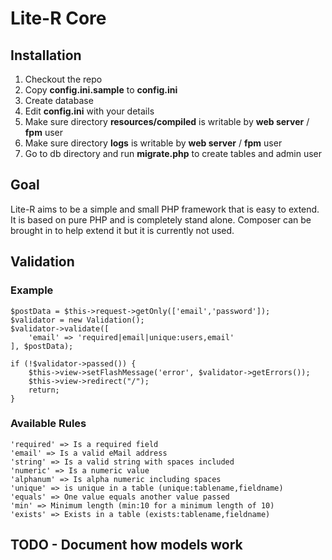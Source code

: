 # Lite-R Core

## Installation
1. Checkout the repo
2. Copy **config.ini.sample** to **config.ini**
3. Create database
4. Edit **config.ini** with your details
5. Make sure directory **resources/compiled** is writable by **web server** / **fpm** user
6. Make sure directory **logs** is writable by **web server** / **fpm** user
7. Go to db directory and run **migrate.php** to create tables and admin user

## Goal
Lite-R aims to be a simple and small PHP framework that is easy to extend. It is based on pure PHP and is completely stand alone.
Composer can be brought in to help extend it but it is currently not used.

## Validation
### Example
```
$postData = $this->request->getOnly(['email','password']);
$validator = new Validation();
$validator->validate([
    'email' => 'required|email|unique:users,email'
], $postData);

if (!$validator->passed()) {
    $this->view->setFlashMessage('error', $validator->getErrors());
    $this->view->redirect("/");
    return;
}
```
### Available Rules
```
'required' => Is a required field
'email' => Is a valid eMail address
'string' => Is a valid string with spaces included
'numeric' => Is a numeric value
'alphanum' => Is alpha numeric including spaces
'unique' => is unique in a table (unique:tablename,fieldname)
'equals' => One value equals another value passed
'min' => Minimum length (min:10 for a minimum length of 10)
'exists' => Exists in a table (exists:tablename,fieldname)
```

## TODO - Document how models work